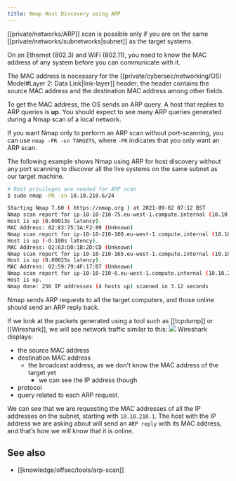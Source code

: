 ```yaml
---
title: Nmap Host Discovery using ARP
---
```


[[private/networks/ARP]] scan is possible only if you are on the same [[private/networks/subnetworks|subnet]] as the target systems.

On an Ethernet (802.3) and WiFi (802.11), you need to know the MAC address of any system before you can communicate with it.

The MAC address is necessary for the [[private/cybersec/networking/OSI Model#Layer 2: Data Link|link-layer]] header; the header contains the source MAC address and the destination MAC address among other fields.

To get the MAC address, the OS sends an ARP query. A host that replies to ARP queries is **up**. You should expect to see many ARP queries generated during a Nmap scan of a local network.

If you want Nmap only to perform an ARP scan without port-scanning, you can use `nmap -PR -sn TARGETS`, where `-PR` indicates that you only want an ARP scan.

The following example shows Nmap using ARP for host discovery without any port scanning to discover all the live systems on the same subnet as our target machine.

```sh
# Root privileges are needed for ARP scan
$ sudo nmap -PR -sn 10.10.210.6/24

Starting Nmap 7.60 ( https://nmap.org ) at 2021-09-02 07:12 BST
Nmap scan report for ip-10-10-210-75.eu-west-1.compute.internal (10.10.210.75)
Host is up (0.00013s latency).
MAC Address: 02:83:75:3A:F2:89 (Unknown)
Nmap scan report for ip-10-10-210-100.eu-west-1.compute.internal (10.10.210.100)
Host is up (-0.100s latency).
MAC Address: 02:63:D0:1B:2D:CD (Unknown)
Nmap scan report for ip-10-10-210-165.eu-west-1.compute.internal (10.10.210.165)
Host is up (0.00025s latency).
MAC Address: 02:59:79:4F:17:B7 (Unknown)
Nmap scan report for ip-10-10-210-6.eu-west-1.compute.internal (10.10.210.6)
Host is up.
Nmap done: 256 IP addresses (4 hosts up) scanned in 3.12 seconds
```

Nmap sends ARP requests to all the target computers, and those online should send an ARP reply back.

If we look at the packets generated using a tool such as [[tcpdump]] or [[Wireshark]], we will see network traffic similar to this:
![](https://tryhackme-images.s3.amazonaws.com/user-uploads/5f04259cf9bf5b57aed2c476/room-content/fc86462236edf4ee667f416b533c93fd.png)
Wireshark displays:

- the source MAC address
- destination MAC address
  - the broadcast address, as we don't know the MAC address of the target yet
    - we can see the IP address though
- protocol
- query related to each ARP request.

We can see that we are requesting the MAC addresses of all the IP addresses on the subnet, starting with `10.10.210.1`. The host with the IP address we are asking about will send an `ARP reply` with its MAC address, and that’s how we will know that it is online.

## See also

- [[knowledge/offsec/tools/arp-scan]]
